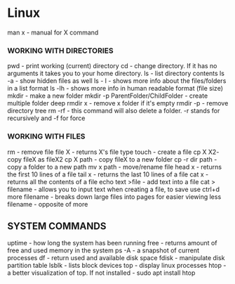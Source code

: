 # Linux

man x - manual for X command

### WORKING WITH DIRECTORIES 
pwd - print working (current) directory
cd - change directory. If it has no arguments it takes you to your home directory. 
ls - list directory contents
ls -a - show hidden files as well
ls - l - shows more info about the files/folders in a list format
ls -lh - shows more info in human readable format (file size)
mkdir - make a new folder
mkdir -p ParentFolder/ChildFolder - create multiple folder deep
rmdir x - remove x folder if it's empty
rmdir -p - remove directory tree
rm -rf - this command will also delete a folder. -r stands for recursively and -f for force 

### WORKING WITH FILES
rm - remove file
file X - returns X's file type
touch - create a file
cp X X2- copy fileX as fileX2
cp X path - copy fileX to a new folder
cp -r dir path - copy a folder to a new path
mv x path - move/rename file
head x - returns the first 10 lines of a file
tail x - returns the last 10 lines of a file
cat x - returns all the contents of a file
echo text >file - add text into a file
cat > filename - allows you to input text when creating a file, to save use ctrl+d
more filename - breaks down large files into pages for easier viewing
less filename - opposite of more

## SYSTEM COMMANDS 
uptime - how long the system has been running
free - returns amount of free and used memory in the system
ps -A - a snapshot of current processes 
df - return used and available disk space
fdisk - manipulate disk partition table
lsblk - lists block devices
top - display linux processes
htop - a better visualization of top. If not installed - sudo apt install htop
